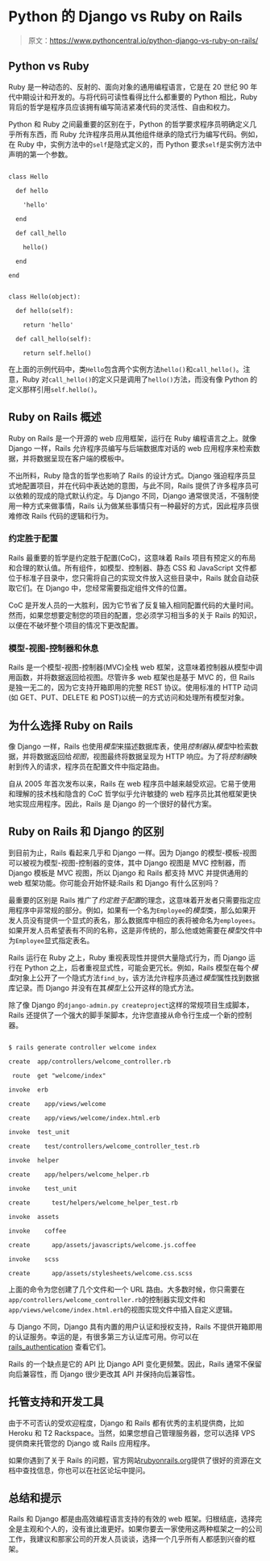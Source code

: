 # Python 的 Django vs Ruby on Rails

> 原文：<https://www.pythoncentral.io/python-django-vs-ruby-on-rails/>

## Python vs Ruby

Ruby 是一种动态的、反射的、面向对象的通用编程语言，它是在 20 世纪 90 年代中期设计和开发的。与将代码可读性看得比什么都重要的 Python 相比，Ruby 背后的哲学是程序员应该拥有编写简洁紧凑代码的灵活性、自由和权力。

Python 和 Ruby 之间最重要的区别在于，Python 的哲学要求程序员明确定义几乎所有东西，而 Ruby 允许程序员用从其他组件继承的隐式行为编写代码。例如，在 Ruby 中，实例方法中的`self`是隐式定义的，而 Python 要求`self`是实例方法中声明的第一个参数。

```

class Hello

  def hello

    'hello'

  end

  def call_hello

    hello()

  end

end

```

```

class Hello(object):

  def hello(self):

    return 'hello'

  def call_hello(self):

    return self.hello()

```

在上面的示例代码中，类`Hello`包含两个实例方法`hello()`和`call_hello()`。注意，Ruby 对`call_hello()`的定义只是调用了`hello()`方法，而没有像 Python 的定义那样引用`self.hello()`。

## Ruby on Rails 概述

Ruby on Rails 是一个开源的 web 应用框架，运行在 Ruby 编程语言之上。就像 Django 一样，Rails 允许程序员编写与后端数据库对话的 web 应用程序来检索数据，并将数据呈现在客户端的模板中。

不出所料，Ruby 隐含的哲学也影响了 Rails 的设计方式。Django 强迫程序员显式地配置项目，并在代码中表达她的意图，与此不同，Rails 提供了许多程序员可以依赖的现成的隐式默认约定。与 Django 不同，Django 通常很灵活，不强制使用一种方式来做事情，Rails 认为做某些事情只有一种最好的方式，因此程序员很难修改 Rails 代码的逻辑和行为。

### 约定胜于配置

Rails 最重要的哲学是约定胜于配置(CoC)，这意味着 Rails 项目有预定义的布局和合理的默认值。所有组件，如模型、控制器、静态 CSS 和 JavaScript 文件都位于标准子目录中，您只需将自己的实现文件放入这些目录中，Rails 就会自动获取它们。在 Django 中，您经常需要指定组件文件的位置。

CoC 是开发人员的一大胜利，因为它节省了反复输入相同配置代码的大量时间。然而，如果您想要定制您的项目的配置，您必须学习相当多的关于 Rails 的知识，以便在不破坏整个项目的情况下更改配置。

### 模型-视图-控制器和休息

Rails 是一个模型-视图-控制器(MVC)全栈 web 框架，这意味着控制器从模型中调用函数，并将数据返回给视图。尽管许多 web 框架也是基于 MVC 的，但 Rails 是独一无二的，因为它支持开箱即用的完整 REST 协议。使用标准的 HTTP 动词(如 GET、PUT、DELETE 和 POST)以统一的方式访问和处理所有模型对象。

## 为什么选择 Ruby on Rails

像 Django 一样，Rails 也使用*模型*来描述数据库表，使用*控制器*从*模型*中检索数据，并将数据返回给*视图*，视图最终将数据呈现为 HTTP 响应。为了将*控制器*映射到传入的请求，程序员在配置文件中指定路由。

自从 2005 年首次发布以来，Rails 在 web 程序员中越来越受欢迎。它易于使用和理解的技术栈和隐含的 CoC 哲学似乎允许敏捷的 web 程序员比其他框架更快地实现应用程序。因此，Rails 是 Django 的一个很好的替代方案。

## Ruby on Rails 和 Django 的区别

到目前为止，Rails 看起来几乎和 Django 一样。因为 Django 的模型-模板-视图可以被视为模型-视图-控制器的变体，其中 Django 视图是 MVC 控制器，而 Django 模板是 MVC 视图，所以 Django 和 Rails 都支持 MVC 并提供通用的 web 框架功能。你可能会开始怀疑:Rails 和 Django 有什么区别吗？

最重要的区别是 Rails 推广了*约定胜于配置*的理念，这意味着开发者只需要指定应用程序中非常规的部分。例如，如果有一个名为`Employee`的*模型*类，那么如果开发人员没有提供一个显式的表名，那么数据库中相应的表将被命名为`employees`。如果开发人员希望表有不同的名称，这是非传统的，那么他或她需要在*模型*文件中为`Employee`显式指定表名。

Rails 运行在 Ruby 之上，Ruby 重视表现性并提供大量隐式行为，而 Django 运行在 Python 之上，后者重视显式性，可能会更冗长。例如，Rails 模型在每个*模型*对象上公开了一个隐式方法`find_by`，该方法允许程序员通过*模型*属性找到数据库记录。而 Django 并没有在其*模型*上公开这样的隐式方法。

除了像 Django 的`django-admin.py createproject`这样的常规项目生成脚本，Rails 还提供了一个强大的脚手架脚本，允许您直接从命令行生成一个新的控制器。

```

$ rails generate controller welcome index

create  app/controllers/welcome_controller.rb

 route  get "welcome/index"

invoke  erb

create    app/views/welcome

create    app/views/welcome/index.html.erb

invoke  test_unit

create    test/controllers/welcome_controller_test.rb

invoke  helper

create    app/helpers/welcome_helper.rb

invoke    test_unit

create      test/helpers/welcome_helper_test.rb

invoke  assets

invoke    coffee

create      app/assets/javascripts/welcome.js.coffee

invoke    scss

create      app/assets/stylesheets/welcome.css.scss

```

上面的命令为您创建了几个文件和一个 URL 路由。大多数时候，你只需要在`app/controllers/welcome_controller.rb`的控制器实现文件和`app/views/welcome/index.html.erb`的视图实现文件中插入自定义逻辑。

与 Django 不同，Django 具有内置的用户认证和授权支持，Rails 不提供开箱即用的认证服务。幸运的是，有很多第三方认证库可用。你可以在 [rails_authentication](https://www.ruby-toolbox.com/categories/rails_authentication.html) 查看它们。

Rails 的一个缺点是它的 API 比 Django API 变化更频繁。因此，Rails 通常不保留向后兼容性，而 Django 很少更改其 API 并保持向后兼容性。

## 托管支持和开发工具

由于不可否认的受欢迎程度，Django 和 Rails 都有优秀的主机提供商，比如 Heroku 和 T2 Rackspace。当然，如果您想自己管理服务器，您可以选择 VPS 提供商来托管您的 Django 或 Rails 应用程序。

如果你遇到了关于 Rails 的问题，官方网站[rubyonrails.org](https://rubyonrails.org/)提供了很好的资源在文档中查找信息，你也可以在社区论坛中提问。

## 总结和提示

Rails 和 Django 都是由高效编程语言支持的有效的 web 框架。归根结底，选择完全是主观和个人的，没有谁比谁更好。如果你要去一家使用这两种框架之一的公司工作，我建议和那家公司的开发人员谈谈，选择一个几乎所有人都感到兴奋的框架。